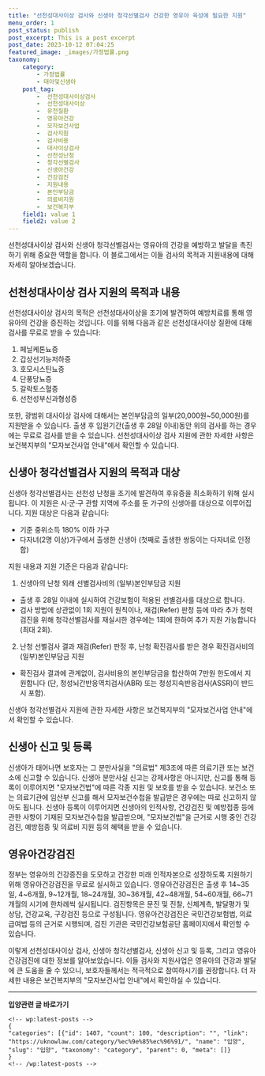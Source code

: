 ```yaml
---
title: "선천성대사이상 검사와 신생아 청각선별검사 건강한 영유아 육성에 필요한 지원"
menu_order: 1
post_status: publish
post_excerpt: This is a post excerpt
post_date: 2023-10-12 07:04:25
featured_image: _images/가정법률.png
taxonomy:
    category:
        - 가정법률
        - 태아및신생아
    post_tag:
        -  선천성대사이상검사
        -  선천성대사이상
        -  유전질환
        -  영유아건강
        -  모자보건사업
        -  검사지원
        -  검사비용
        -  대사이상검사
        -  선천성난청
        -  청각선별검사
        -  신생아건강
        -  건강검진
        -  지원내용
        -  본인부담금
        -  의료비지원
        -  보건복지부
    field1: value 1
    field2: value 2
---
```



선천성대사이상 검사와 신생아 청각선별검사는 영유아의 건강을 예방하고 발달을 촉진하기 위해 중요한 역할을 합니다. 이 블로그에서는 이들 검사의 목적과 지원내용에 대해 자세히 알아보겠습니다.

## 선천성대사이상 검사 지원의 목적과 내용

선천성대사이상 검사의 목적은 선천성대사이상을 조기에 발견하여 예방치료를 통해 영유아의 건강을 증진하는 것입니다. 이를 위해 다음과 같은 선천성대사이상 질환에 대해 검사를 무료로 받을 수 있습니다:

1. 페닐케톤뇨증
2. 갑상선기능저하증
3. 호모시스틴뇨증
4. 단풍당뇨증
5. 갈락토스혈증
6. 선천성부신과형성증

또한, 광범위 대사이상 검사에 대해서는 본인부담금의 일부(20,000원~50,000원)를 지원받을 수 있습니다. 출생 후 입원기간(출생 후 28일 이내)동안 위의 검사를 하는 경우에는 무료로 검사를 받을 수 있습니다. 선천성대사이상 검사 지원에 관한 자세한 사항은 보건복지부의 "모자보건사업 안내"에서 확인할 수 있습니다.

## 신생아 청각선별검사 지원의 목적과 대상

신생아 청각선별검사는 선천성 난청을 조기에 발견하여 후유증을 최소화하기 위해 실시됩니다. 이 지원은 시·군·구 관할 지역에 주소를 둔 가구의 신생아를 대상으로 이루어집니다. 지원 대상은 다음과 같습니다:

- 기준 중위소득 180% 이하 가구
- 다자녀(2명 이상)가구에서 출생한 신생아 (첫째로 출생한 쌍둥이는 다자녀로 인정함)

지원 내용과 지원 기준은 다음과 같습니다:

1. 신생아의 난청 외래 선별검사비의 (일부)본인부담금 지원
- 출생 후 28일 이내에 실시하여 건강보험이 적용된 선별검사를 대상으로 합니다.
- 검사 방법에 상관없이 1회 지원이 원칙이나, 재검(Refer) 판정 등에 따라 추가 청력 검진을 위해 청각선별검사를 재실시한 경우에는 1회에 한하여 추가 지원 가능합니다 (최대 2회).

2. 난청 선별검사 결과 재검(Refer) 판정 후, 난청 확진검사를 받은 경우 확진검사비의 (일부)본인부담금 지원
- 확진검사 결과에 관계없이, 검사비용의 본인부담금을 합산하여 7만원 한도에서 지원합니다 (단, 청성뇌간반응역치검사(ABR) 또는 청성지속반응검사(ASSR)이 반드시 포함).

신생아 청각선별검사 지원에 관한 자세한 사항은 보건복지부의 "모자보건사업 안내"에서 확인할 수 있습니다.

## 신생아 신고 및 등록

신생아가 태어나면 보호자는 그 분만사실을 "의료법" 제3조에 따른 의료기관 또는 보건소에 신고할 수 있습니다. 신생아 분만사실 신고는 강제사항은 아니지만, 신고를 통해 등록이 이루어지면 "모자보건법"에 따른 각종 지원 및 보호를 받을 수 있습니다. 보건소 또는 의료기관에 임산부 신고를 해서 모자보건수첩을 발급받은 경우에는 따로 신고하지 않아도 됩니다. 신생아 등록이 이루어지면 신생아의 인적사항, 건강검진 및 예방접종 등에 관한 사항이 기재된 모자보건수첩을 발급받으며, "모자보건법"을 근거로 시행 중인 건강검진, 예방접종 및 의료비 지원 등의 혜택을 받을 수 있습니다.

## 영유아건강검진

정부는 영유아의 건강증진을 도모하고 건강한 미래 인적자본으로 성장하도록 지원하기 위해 영유아건강검진을 무료로 실시하고 있습니다. 영유아건강검진은 출생 후 14~35일, 4~6개월, 9~12개월, 18~24개월, 30~36개월, 42~48개월, 54~60개월, 66~71개월의 시기에 한차례씩 실시됩니다. 검진항목은 문진 및 진찰, 신체계측, 발달평가 및 상담, 건강교육, 구강검진 등으로 구성됩니다. 영유아건강검진은 국민건강보험법, 의료급여법 등의 근거로 시행되며, 검진 기관은 국민건강보험공단 홈페이지에서 확인할 수 있습니다.

이렇게 선천성대사이상 검사, 신생아 청각선별검사, 신생아 신고 및 등록, 그리고 영유아건강검진에 대한 정보를 알아보았습니다. 이들 검사와 지원사업은 영유아의 건강과 발달에 큰 도움을 줄 수 있으니, 보호자들께서는 적극적으로 참여하시기를 권장합니다. 더 자세한 내용은 보건복지부의 "모자보건사업 안내"에서 확인하실 수 있습니다.


<!-- wp:separator -->
<hr class="wp-block-separator has-alpha-channel-opacity"/>
<!-- /wp:separator -->
<!-- wp:group {"backgroundColor":"base","layout":{"type":"constrained"}} -->
<div class="wp-block-group has-base-background-color has-background">
<!-- wp:paragraph {"align":"center","fontSize":"large"} -->
<p class="has-text-align-center has-large-font-size"><strong>입양관련 글 바로가기</strong></p>
<!-- /wp:paragraph -->

    <!-- wp:latest-posts -->
    {
    "categories": [{"id": 1407, "count": 100, "description": "", "link": "https://uknowlaw.com/category/%ec%9e%85%ec%96%91/", "name": "입양", "slug": "입양", "taxonomy": "category", "parent": 0, "meta": []}
    }
    <!-- /wp:latest-posts -->
    
</div>
<!-- /wp:group -->
    